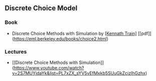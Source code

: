 ## Discrete Choice Model

### Book
  * Discrete Choice Methods with Simulation by [[Kennath Train]](https://eml.berkeley.edu/~train) [[pdf]] (https://eml.berkeley.edu/books/choice2.html)

### Lectures
  * [[Discrete Choice Methods with Simulation]] (https://www.youtube.com/watch?v=2S7MUYjdaYk&list=PL7xZX_sYV5vEfMxkb5SUuGkZcizIhGzhx)
  
